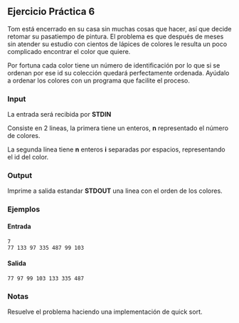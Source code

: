 ## Ejercicio Práctica 6

Tom está encerrado en su casa sin muchas cosas que hacer, así que decide retomar su pasatiempo de pintura. El problema es que después de meses sin atender su estudio con cientos de lápices de colores le resulta un poco complicado encontrar el color que quiere.

Por fortuna cada color tiene un número de identificación por lo que si se ordenan por ese id su colección quedará perfectamente ordenada.
Ayúdalo a ordenar los colores con un programa que facilite el proceso.

### Input

La entrada será recibida por **STDIN**

Consiste en 2 lineas, la primera tiene un enteros, **n** representado el número de colores.

La segunda línea tiene **n** enteros **i** separadas por espacios, representando el id del color.

### Output

Imprime a salida estandar **STDOUT** una linea con el orden de los colores.

### Ejemplos

#### Entrada
```
7
77 133 97 335 487 99 103
```
#### Salida

```
77 97 99 103 133 335 487
```

### Notas

Resuelve el problema haciendo una implementación de quick sort.
